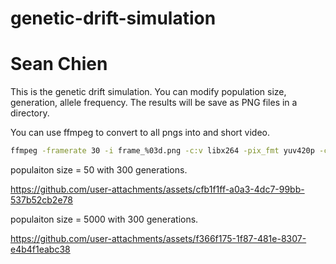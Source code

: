 # genetic-drift-simulation
# Sean Chien

This is the genetic drift simulation. 
You can modify population size, generation, allele frequency.
The results will be save as PNG files in a directory. 

You can use  ffmpeg to convert to all pngs into and short video.


```bash
ffmpeg -framerate 30 -i frame_%03d.png -c:v libx264 -pix_fmt yuv420p -crf 18 output_video.mp4
```

populaiton size = 50 with 300 generations.

https://github.com/user-attachments/assets/cfb1f1ff-a0a3-4dc7-99bb-537b52cb2e78

populaiton size = 5000 with 300 generations.

https://github.com/user-attachments/assets/f366f175-1f87-481e-8307-e4b4f1eabc38

